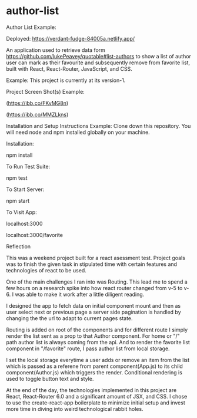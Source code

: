 # author-list

Author List
Example:

Deployed: https://verdant-fudge-84005a.netlify.app/

An application used to retrieve data form https://github.com/lukePeavey/quotable#list-authors to show a list of author user can mark as their favourite and subsequently remove from favorite list, built with React, React-Router, JavaScript, and CSS.

Example:
This project is currently at its version-1.

Project Screen Shot(s)
Example:

(https://ibb.co/FKvMG8n)

(https://ibb.co/MMZLkns)

Installation and Setup Instructions
Example:
Clone down this repository. You will need node and npm installed globally on your machine.

Installation:

npm install

To Run Test Suite:

npm test

To Start Server:

npm start

To Visit App:

localhost:3000

localhost:3000/favorite

Reflection

This was a weekend project built for a react asessment test. Project goals was to finish the given task in stipulated time with certain features and technologies of react to be used.

One of the main challenges I ran into was Routing. This lead me to spend a few hours on a research spike into how react router changed from v-5 to v-6. I was able to make it work after a little diligent reading.

I designed the app to fetch data on initial component mount and then as user select next or previous page a server side pagination is handled by changing the the url to adapt to current pages state.

Routing is added on root of the components and for different route I simply render the list sent as a prop to that Author component. For home or "/" path author list is always coming from the api. And to render the favorite list component in "/favorite" route, I pass author list from local storage.

I set the local storage everytime a user adds or remove an item from the list which is passed as a referene from parent component(App.js) to its child component(Author.js) which triggers the render. Conditional rendering is used to toggle button text and style.

At the end of the day, the technologies implemented in this project are React, React-Router 6.0 and a significant amount of JSX, and CSS. I chose to use the create-react-app boilerplate to minimize initial setup and invest more time in diving into weird technological rabbit holes.
